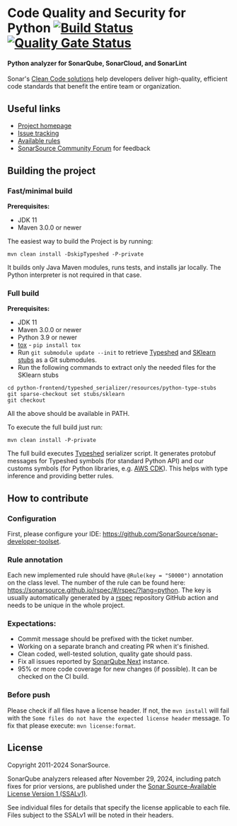 # Code Quality and Security for Python [![Build Status](https://api.cirrus-ci.com/github/SonarSource/sonar-python.svg?branch=master)](https://cirrus-ci.com/github/SonarSource/sonar-python)  [![Quality Gate Status](https://next.sonarqube.com/sonarqube/api/project_badges/measure?project=org.sonarsource.python%3Apython&metric=alert_status&token=sqb_06cb5f8ba00ff7b54824e7f4d14b213dc38b2a96)](https://next.sonarqube.com/sonarqube/dashboard?id=org.sonarsource.python%3Apython)
#### Python analyzer for SonarQube, SonarCloud, and SonarLint

Sonar's [Clean Code solutions](https://www.sonarsource.com/solutions/clean-code/?utm_medium=referral&utm_source=github&utm_campaign=clean-code&utm_content=sonar-python) help developers deliver high-quality, efficient code standards that benefit the entire team or organization. 

## Useful links

* [Project homepage](https://www.sonarsource.com/products/codeanalyzers/sonarpython.html)
* [Issue tracking](http://jira.sonarsource.com/browse/SONARPY)
* [Available rules](https://rules.sonarsource.com/python)
* [SonarSource Community Forum](https://community.sonarsource.com) for feedback

## Building the project

### Fast/minimal build

**Prerequisites:**
- JDK 11
- Maven 3.0.0 or newer

The easiest way to build the Project is by running:

`mvn clean install -DskipTypeshed -P-private`

It builds only Java Maven modules, runs tests, and installs jar locally.
The Python interpreter is not required in that case.

### Full build

**Prerequisites:**
- JDK 11
- Maven 3.0.0 or newer
- Python 3.9 or newer
- [tox](https://tox.readthedocs.io/en/latest/) - `pip install tox`
- Run `git submodule update --init` to retrieve [Typeshed](https://github.com/python/typeshed) and [SKlearn stubs](https://github.com/microsoft/python-type-stubs/tree/main/stubs/sklearn) as a Git submodules.
- Run the following commands to extract only the needed files for the SKlearn stubs
```
cd python-frontend/typeshed_serializer/resources/python-type-stubs
git sparse-checkout set stubs/sklearn 
git checkout
```

All the above should be available in PATH.

To execute the full build just run:

`mvn clean install -P-private`

The full build executes [Typeshed](https://github.com/python/typeshed) serializer script. 
It generates protobuf messages for Typeshed symbols (for standard Python API) and our customs symbols 
(for Python libraries, e.g. [AWS CDK](https://docs.aws.amazon.com/cdk/v2/guide/work-with-cdk-python.html)).
This helps with type inference and providing better rules.  

## How to contribute

### Configuration

First, please configure your IDE:
https://github.com/SonarSource/sonar-developer-toolset.

### Rule annotation

Each new implemented rule should have `@Rule(key = "S0000")` annotation on the class level.
The number of the rule can be found here: https://sonarsource.github.io/rspec/#/rspec/?lang=python.
The key is usually automatically generated by a [rspec](https://github.com/SonarSource/rspec) repository GitHub action
and needs to be unique in the whole project.

### Expectations:
- Commit message should be prefixed with the ticket number.
- Working on a separate branch and creating PR when it's finished.
- Clean coded, well-tested solution, quality gate should pass.
- Fix all issues reported by [SonarQube Next](https://next.sonarqube.com/sonarqube/dashboard?id=org.sonarsource.python%3Apython) instance.
- 95% or more code coverage for new changes (if possible). It can be checked on the CI build.

### Before push

Please check if all files have a license header.
If not, the `mvn install` will fail with the `Some files do not have the expected license header` message.
To fix that please execute: `mvn license:format`.

## License

Copyright 2011-2024 SonarSource.

SonarQube analyzers released after November 29, 2024, including patch fixes for prior versions, are published under the [Sonar Source-Available License Version 1 (SSALv1)](LICENSE.txt).

See individual files for details that specify the license applicable to each file. Files subject to the SSALv1 will be noted in their headers.
